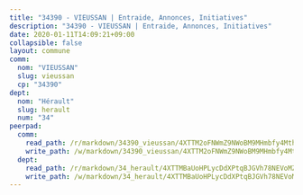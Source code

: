 ```yaml
---
title: "34390 - VIEUSSAN | Entraide, Annonces, Initiatives"
description: "34390 - VIEUSSAN | Entraide, Annonces, Initiatives"
date: 2020-01-11T14:09:21+09:00
collapsible: false
layout: commune
comm:
  nom: "VIEUSSAN"
  slug: vieussan
  cp: "34390"
dept:
  nom: "Hérault"
  slug: herault
  num: "34"
peerpad:
  comm:
    read_path: /r/markdown/34390_vieussan/4XTTM2oFNWmZ9NWoBM9MHmbfy4MthmXeeeCHD9zTeBTV69o8g
    write_path: /w/markdown/34390_vieussan/4XTTM2oFNWmZ9NWoBM9MHmbfy4MthmXeeeCHD9zTeBTV69o8g-K3TgUXwpMrwrSnQESkVK8SQweNmTcowrWXWL6JvVAGeMGJF5TPXzmykxLLquJsA7Jt5Xg8iZH6cbjGRXxpSvn7iENPKqZA1gKzgnTuqf8uARU2H4KgHaRECBZpSVTDdWjWSiK6X6
  dept:
    read_path: /r/markdown/34_herault/4XTTMBaUoHPLycDdXPtqBJGVh78NEVoMZNyf8Wnh1X5DK6Ew8
    write_path: /w/markdown/34_herault/4XTTMBaUoHPLycDdXPtqBJGVh78NEVoMZNyf8Wnh1X5DK6Ew8-K3TgTd4rzWVX1F82NgGyNepGUxhqCmodCALjxNZeEdBQWQhd1NJYx1gHMW9QBLL6sN41ALXRejLsG2VetgVferfVncrvVCz47dChJvN8ouQLRMdWs4KpxKPeRYR1nspmhzdBqF8J
---
```



